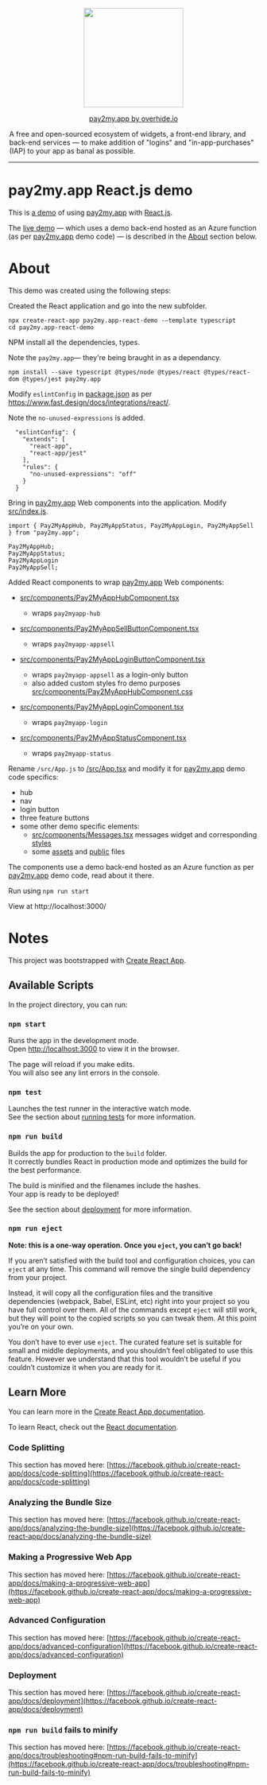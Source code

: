 <p align="center"><a href="https://overhide.io"><img src="https://overhide.github.io/pay2my.app/assets/logo.png" width="200px"/></a></p>

<p align="center"><a href="https://overhide.io">pay2my.app by overhide.io</a></p><p style="width: 500px; margin: auto">A free and open-sourced ecosystem of widgets, a front-end library, and back-end services &mdash; to make addition of "logins" and "in-app-purchases" (IAP) to your app as banal as possible.</p>

<hr/>



# pay2my.app React.js demo



This is [a demo](https://overhide.github.io/pay2my.app-react-demo/build/index.html) of using [pay2my.app](https://github.com/overhide/pay2my.app) with  [React.js](https://reactjs.org/).

The [live demo](https://overhide.github.io/pay2my.app-react-demo/build/index.html) &mdash; which uses a demo back-end hosted as an Azure function (as per  [pay2my.app](https://github.com/overhide/pay2my.app) demo code) &mdash; is described in the [About](#about) section below.



# About

This demo was created using the following steps: 



Created the React application and go into the new subfolder.

````
npx create-react-app pay2my.app-react-demo -–template typescript
cd pay2my.app-react-demo
````



NPM install all the dependencies, types.

Note the `pay2my.app`&mdash; they're being braught in as a dependancy.

```
npm install --save typescript @types/node @types/react @types/react-dom @types/jest pay2my.app
```



Modify `eslintConfig` in [package.json](./package.json) as per https://www.fast.design/docs/integrations/react/.

Note the `no-unused-expressions` is added.

```
  "eslintConfig": {
    "extends": [
      "react-app",
      "react-app/jest"
    ],
    "rules": {
      "no-unused-expressions": "off"
    }
  }
```



Bring in [pay2my.app](https://github.com/overhide/pay2my.app) Web components into the application.  Modify [src/index.js](src/index.js).

```
import { Pay2MyAppHub, Pay2MyAppStatus, Pay2MyAppLogin, Pay2MyAppSell } from "pay2my.app";

Pay2MyAppHub;
Pay2MyAppStatus;
Pay2MyAppLogin
Pay2MyAppSell;
```



Added React components to wrap [pay2my.app](https://github.com/overhide/pay2my.app) Web components:

- [src/components/Pay2MyAppHubComponent.tsx](src/components/Pay2MyAppHubComponent.tsx)

  - wraps `pay2myapp-hub`

- [src/components/Pay2MyAppSellButtonComponent.tsx](src/components/Pay2MyAppSellButtonComponent.tsx)

  - wraps `pay2myapp-appsell`

- [src/components/Pay2MyAppLoginButtonComponent.tsx](src/components/Pay2MyAppLoginButtonComponent.tsx)

  - wraps `pay2myapp-appsell` as a login-only button
  - also added custom styles fro demo purposes [src/components/Pay2MyAppHubComponent.css](src/components/Pay2MyAppHubComponent.css)

- [src/components/Pay2MyAppLoginComponent.tsx](src/components/Pay2MyAppLoginComponent.tsx)

  - wraps `pay2myapp-login`

- [src/components/Pay2MyAppStatusComponent.tsx](src/components/Pay2MyAppStatusComponent.tsx)

  - wraps `pay2myapp-status`

  

Rename `/src/App.js` to [/src/App.tsx](/src/App.tsx) and modify it for  [pay2my.app](https://github.com/overhide/pay2my.app) demo code specifics:

- hub
- nav
- login button
- three feature buttons
- some other demo specific elements:
  - [src/components/Messages.tsx](src/components/Messages.tsx) messages widget and corresponding [styles](src/components/Messages.css)
  - some [assets](src/assets) and [public](./public) files



The components use a demo back-end hosted as an Azure function as per  [pay2my.app](https://github.com/overhide/pay2my.app) demo code, read about it there.



Run using `npm run start`

View at http://localhost:3000/



# Notes

This project was bootstrapped with [Create React App](https://github.com/facebook/create-react-app).

## Available Scripts

In the project directory, you can run:

### `npm start`

Runs the app in the development mode.\
Open [http://localhost:3000](http://localhost:3000) to view it in the browser.

The page will reload if you make edits.\
You will also see any lint errors in the console.

### `npm test`

Launches the test runner in the interactive watch mode.\
See the section about [running tests](https://facebook.github.io/create-react-app/docs/running-tests) for more information.

### `npm run build`

Builds the app for production to the `build` folder.\
It correctly bundles React in production mode and optimizes the build for the best performance.

The build is minified and the filenames include the hashes.\
Your app is ready to be deployed!

See the section about [deployment](https://facebook.github.io/create-react-app/docs/deployment) for more information.

### `npm run eject`

**Note: this is a one-way operation. Once you `eject`, you can’t go back!**

If you aren’t satisfied with the build tool and configuration choices, you can `eject` at any time. This command will remove the single build dependency from your project.

Instead, it will copy all the configuration files and the transitive dependencies (webpack, Babel, ESLint, etc) right into your project so you have full control over them. All of the commands except `eject` will still work, but they will point to the copied scripts so you can tweak them. At this point you’re on your own.

You don’t have to ever use `eject`. The curated feature set is suitable for small and middle deployments, and you shouldn’t feel obligated to use this feature. However we understand that this tool wouldn’t be useful if you couldn’t customize it when you are ready for it.

## Learn More

You can learn more in the [Create React App documentation](https://facebook.github.io/create-react-app/docs/getting-started).

To learn React, check out the [React documentation](https://reactjs.org/).

### Code Splitting

This section has moved here: [https://facebook.github.io/create-react-app/docs/code-splitting](https://facebook.github.io/create-react-app/docs/code-splitting)

### Analyzing the Bundle Size

This section has moved here: [https://facebook.github.io/create-react-app/docs/analyzing-the-bundle-size](https://facebook.github.io/create-react-app/docs/analyzing-the-bundle-size)

### Making a Progressive Web App

This section has moved here: [https://facebook.github.io/create-react-app/docs/making-a-progressive-web-app](https://facebook.github.io/create-react-app/docs/making-a-progressive-web-app)

### Advanced Configuration

This section has moved here: [https://facebook.github.io/create-react-app/docs/advanced-configuration](https://facebook.github.io/create-react-app/docs/advanced-configuration)

### Deployment

This section has moved here: [https://facebook.github.io/create-react-app/docs/deployment](https://facebook.github.io/create-react-app/docs/deployment)

### `npm run build` fails to minify

This section has moved here: [https://facebook.github.io/create-react-app/docs/troubleshooting#npm-run-build-fails-to-minify](https://facebook.github.io/create-react-app/docs/troubleshooting#npm-run-build-fails-to-minify)
